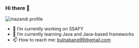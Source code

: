 ### Hi there 👋

![mazandi profile](http://mazandi.herokuapp.com/api?handle=bulnabang99&theme=cold) 
<!-- [![Solved.ac Profile](http://mazassumnida.wtf/api/v2/generate_badge?boj=bulnabang99)](https://solved.ac/bulnabang99) -->


- 🔭 I’m currently working on SSAFY
- 🌱 I’m currently learning Java and Java-based frameworks
- 📫 How to reach me: bulnabang99@gmail.com
<!-- 
- 👯 I’m looking to collaborate on ...
- 🤔 I’m looking for help with ...
- 💬 Ask me about ...

- 😄 Pronouns: ...
- ⚡ Fun fact: ...

**wonseokLee97/wonseokLee97** is a ✨ _special_ ✨ repository because its `README.md` (this file) appears on your GitHub profile.
